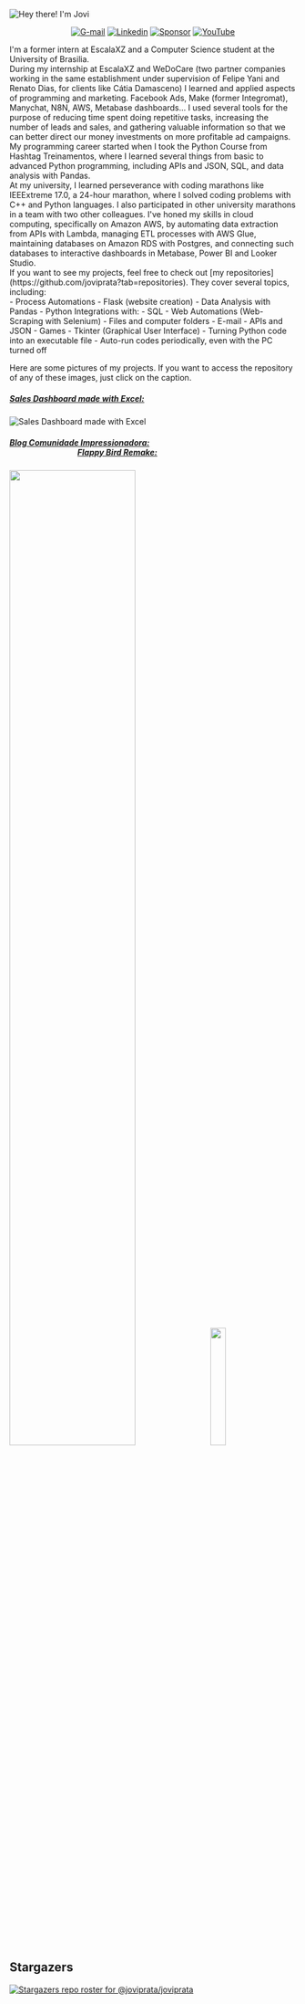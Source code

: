 ![Hey there! I'm Jovi](https://github.com/user-attachments/assets/ddc6db85-6276-4bcf-9602-f546a9ce73a0)
<div align="center">
  
  [![G-mail](https://img.shields.io/badge/Gmail-D14836?style=for-the-badge&logo=gmail&logoColor=white)](mailto:joviprata07@gmail.com)
  [![Linkedin](https://img.shields.io/badge/LinkedIn-0077B5?style=for-the-badge&logo=linkedin&logoColor=white)](https://www.linkedin.com/in/jovi-prata-750013245/)
  [![Sponsor](https://img.shields.io/badge/sponsor-30363D?style=for-the-badge&logo=GitHub-Sponsors&logoColor=#white)](https://github.com/sponsors/joviprata)
  [![YouTube](https://img.shields.io/badge/YouTube-FF0000?style=for-the-badge&logo=youtube&logoColor=white)](https://www.youtube.com/@joviprata)
  
</div>
I'm a former intern at EscalaXZ and a Computer Science student at the University of Brasilia.<br/>
During my internship at EscalaXZ and WeDoCare (two partner companies working in the same establishment under supervision of Felipe Yani and Renato Dias, for clients like Cátia Damasceno) I learned and applied aspects of programming and marketing. Facebook Ads, Make (former Integromat), Manychat, N8N, AWS, Metabase dashboards... I used several tools for the purpose of reducing time spent doing repetitive tasks, increasing the number of leads and sales, and gathering valuable information so that we can better direct our money investments on more profitable ad campaigns.<br/>
My programming career started when I took the Python Course from Hashtag Treinamentos, where I learned several things from basic to advanced Python programming, including APIs and JSON, SQL, and data analysis with Pandas.<br/>
At my university, I learned perseverance with coding marathons like IEEExtreme 17.0, a 24-hour marathon, where I solved coding problems with C++ and Python languages. I also participated in other university marathons in a team with two other colleagues.
I've honed my skills in cloud computing, specifically on Amazon AWS, by automating data extraction from APIs with Lambda, managing ETL processes with AWS Glue, maintaining databases on Amazon RDS with Postgres, and connecting such databases to interactive dashboards in Metabase, Power BI and Looker Studio.<br/>
If you want to see my projects, feel free to check out [my repositories](https://github.com/joviprata?tab=repositories). They cover several topics, including:<br/>
- Process Automations
- Flask (website creation)
- Data Analysis with Pandas
- Python Integrations with:
  - SQL
  - Web Automations (Web-Scraping with Selenium)
  - Files and computer folders
  - E-mail
  - APIs and JSON
- Games
- Tkinter (Graphical User Interface)
- Turning Python code into an executable file
- Auto-run codes periodically, even with the PC turned off

Here are some pictures of my projects. If you want to access the repository of any of these images, just click on the caption.
##### [Sales Dashboard made with Excel:](https://github.com/joviprata/dashboard-de-vendas.git)
![Sales Dashboard made with Excel](https://user-images.githubusercontent.com/115483518/197239609-48f6a219-3b50-4578-bcbb-a4b691f9db7f.png)

##### [Blog Comunidade Impressionadora:](https://github.com/joviprata/site-comunidade-impressionadora.git) &nbsp; &nbsp; &nbsp; &nbsp; &nbsp; &nbsp; &nbsp; &nbsp; &nbsp; &nbsp; &nbsp; &nbsp; &nbsp; &nbsp; &nbsp; &nbsp; &nbsp; &nbsp; &nbsp; &nbsp; &nbsp; &nbsp; &nbsp; &nbsp; &nbsp; &nbsp; &nbsp; &nbsp; &nbsp; &nbsp; &nbsp; &nbsp; &nbsp; &nbsp; &nbsp; &nbsp; &nbsp; &nbsp; &nbsp; &nbsp; &nbsp; &nbsp; &nbsp; &nbsp; &nbsp; &nbsp; &nbsp; &nbsp; &nbsp; &nbsp; &nbsp; &nbsp; &nbsp; &nbsp; &nbsp; &nbsp; [Flappy Bird Remake:](https://github.com/joviprata/remake-do-flappy-bird.git)
<img src="https://user-images.githubusercontent.com/115483518/197409770-e6808f45-1ea3-4498-96cf-36dff15b7bba.png" width=66.2% height=66.2%> &nbsp; &nbsp; <img src="https://user-images.githubusercontent.com/115483518/197087163-0b9b3f07-138c-4724-983c-ccb498299649.png" width=23% height=23%>

## Stargazers

[![Stargazers repo roster for @joviprata/joviprata](https://reporoster.com/stars/joviprata/N8N-whatsapp-to-postgres)](https://github.com/joviprata/N8N-whatsapp-to-postgres/stargazers)
<!--
**joviprata/joviprata** is a ✨ _special_ ✨ repository because its `README.md` (this file) appears on your GitHub profile.

Here are some ideas to get you started:

- 🔭 I’m currently working on ...
- 🌱 I’m currently learning ...
- 👯 I’m looking to collaborate on ...
- 🤔 I’m looking for help with ...
- 💬 Ask me about ...
- 📫 How to reach me: ...
- 😄 Pronouns: ...
- ⚡ Fun fact: ...
-->
